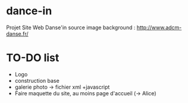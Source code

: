 # dance-in
Projet Site Web Danse'in
source image background : http://www.adcm-danse.fr/

# TO-DO list
- Logo
- construction base
- galerie photo -> fichier xml +javascript
- Faire maquette du site, au moins page d'accueil (-> Alice)
